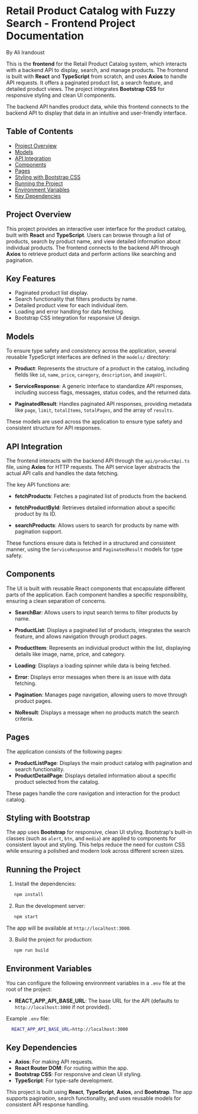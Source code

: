 # Retail Product Catalog with Fuzzy Search - Frontend Project Documentation

By Ali Irandoust

This is the **frontend** for the Retail Product Catalog system, which interacts with a backend API to display, search, and manage products. The frontend is built with **React** and **TypeScript** from scratch, and uses **Axios** to handle API requests. It offers a paginated product list, a search feature, and detailed product views. The project integrates **Bootstrap CSS** for responsive styling and clean UI components.

The backend API handles product data, while this frontend connects to the backend API to display that data in an intuitive and user-friendly interface.

## Table of Contents

- [Project Overview](#project-overview)
- [Models](#models)
- [API Integration](#api-integration)
- [Components](#components)
- [Pages](#pages)
- [Styling with Bootstrap CSS](#styling-with-bootstrap)
- [Running the Project](#running-the-project)
- [Environment Variables](#environment-variables)
- [Key Dependencies](#key-dependencies)

## Project Overview

This project provides an interactive user interface for the product catalog, built with **React** and **TypeScript**. Users can browse through a list of products, search by product name, and view detailed information about individual products. The frontend connects to the backend API through **Axios** to retrieve product data and perform actions like searching and pagination.

## Key Features

- Paginated product list display.
- Search functionality that filters products by name.
- Detailed product view for each individual item.
- Loading and error handling for data fetching.
- Bootstrap CSS integration for responsive UI design.

## Models

To ensure type safety and consistency across the application, several reusable TypeScript interfaces are defined in the `models/` directory:

- **Product**: Represents the structure of a product in the catalog, including fields like `id`, `name`, `price`, `caregory`, `description`, and `imageUrl`.
- **ServiceResponse**: A generic interface to standardize API responses, including success flags, messages, status codes, and the returned data.

- **PaginatedResult**: Handles paginated API responses, providing metadata like `page`, `limit`, `totalItems`, `totalPages`, and the array of `results`.

These models are used across the application to ensure type safety and consistent structure for API responses.

## API Integration

The frontend interacts with the backend API through the `api/productApi.ts` file, using **Axios** for HTTP requests. The API service layer abstracts the actual API calls and handles the data fetching.

The key API functions are:

- **fetchProducts**: Fetches a paginated list of products from the backend.
- **fetchProductById**: Retrieves detailed information about a specific product by its ID.

- **searchProducts**: Allows users to search for products by name with pagination support.

These functions ensure data is fetched in a structured and consistent manner, using the `ServiceResponse` and `PaginatedResult` models for type safety.

## Components

The UI is built with reusable React components that encapsulate different parts of the application. Each component handles a specific responsibility, ensuring a clean separation of concerns.

- **SearchBar**: Allows users to input search terms to filter products by name.
- **ProductList**: Displays a paginated list of products, integrates the search feature, and allows navigation through product pages.

- **ProductItem**: Represents an individual product within the list, displaying details like image, name, price, and category.

- **Loading**: Displays a loading spinner while data is being fetched.

- **Error**: Displays error messages when there is an issue with data fetching.

- **Pagination**: Manages page navigation, allowing users to move through product pages.

- **NoResult**: Displays a message when no products match the search criteria.

## Pages

The application consists of the following pages:

- **ProductListPage**: Displays the main product catalog with pagination and search functionality.
- **ProductDetailPage**: Displays detailed information about a specific product selected from the catalog.

These pages handle the core navigation and interaction for the product catalog.

## Styling with Bootstrap

The app uses **Bootstrap** for responsive, clean UI styling. Bootstrap's built-in classes (such as `alert`, `btn`, and `media`) are applied to components for consistent layout and styling. This helps reduce the need for custom CSS while ensuring a polished and modern look across different screen sizes.

## Running the Project

1. Install the dependencies:

```sh
   npm install
```

2. Run the development server:

```sh
   npm start
```

The app will be available at `http://localhost:3000`.

3. Build the project for production:

```sh
   npm run build
```

## Environment Variables

You can configure the following environment variables in a `.env` file at the root of the project:

- **REACT_APP_API_BASE_URL**: The base URL for the API (defaults to `http://localhost:3000` if not provided).

Example `.env` file:

```sh
  REACT_APP_API_BASE_URL=http://localhost:3000
```

## Key Dependencies

- **Axios**: For making API requests.
- **React Router DOM**: For routing within the app.
- **Bootstrap CSS**: For responsive and clean UI styling.
- **TypeScript**: For type-safe development.

This project is built using **React**, **TypeScript**, **Axios**, and **Bootstrap**. The app supports pagination, search functionality, and uses reusable models for consistent API response handling.
